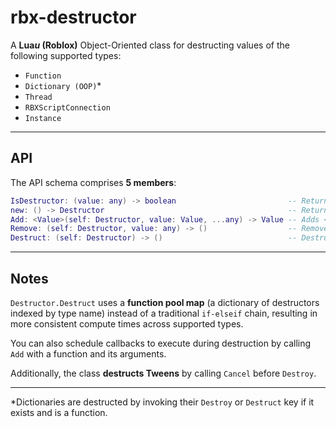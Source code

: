 # rbx-destructor

A **Lua*u* (Roblox)** Object-Oriented class for destructing values of the following supported types:  
- `Function`
- `Dictionary (OOP)`*
- `Thread`
- `RBXScriptConnection`
- `Instance`

---

## API

The API schema comprises **5 members**:

```lua
IsDestructor: (value: any) -> boolean                         -- Returns a <strong>boolean</strong> indicating whether <code>Value</code> is a <strong>Destructor</strong>.
new: () -> Destructor                                         -- Returns a new <strong>Destructor</strong> object.
Add: <Value>(self: Destructor, value: Value, ...any) -> Value -- Adds <code>Value</code> to the <strong>Destructor</strong>.
Remove: (self: Destructor, value: any) -> ()                  -- Removes <code>Value</code> from the <strong>Destructor</strong>.
Destruct: (self: Destructor) -> ()                            -- Destructs all <strong>Values</strong> in the <strong>Destructor</strong>.
```

---

## Notes

`Destructor.Destruct` uses a **function pool map** (a dictionary of destructors indexed by type name) instead of a traditional `if-elseif` chain, resulting in more consistent compute times across supported types.

You can also schedule callbacks to execute during destruction by calling `Add` with a function and its arguments.

Additionally, the class **destructs Tweens** by calling `Cancel` before `Destroy`.

---

\*Dictionaries are destructed by invoking their `Destroy` or `Destruct` key if it exists and is a function.
